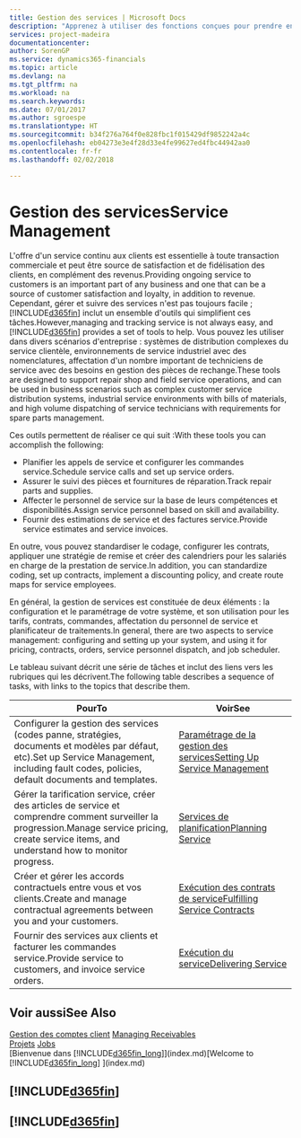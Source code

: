 ```yaml
---
title: Gestion des services | Microsoft Docs
description: "Apprenez à utiliser des fonctions conçues pour prendre en charge les opérations de l'atelier de réparation et du service clientèle."
services: project-madeira
documentationcenter: 
author: SorenGP
ms.service: dynamics365-financials
ms.topic: article
ms.devlang: na
ms.tgt_pltfrm: na
ms.workload: na
ms.search.keywords: 
ms.date: 07/01/2017
ms.author: sgroespe
ms.translationtype: HT
ms.sourcegitcommit: b34f276a764f0e828fbc1f015429df9852242a4c
ms.openlocfilehash: eb04273e3e4f28d33e4fe99627ed4fbc44942aa0
ms.contentlocale: fr-fr
ms.lasthandoff: 02/02/2018

---
```

# <a name="service-management"></a><span data-ttu-id="373b9-103">Gestion des services</span><span class="sxs-lookup"><span data-stu-id="373b9-103">Service Management</span></span>
<span data-ttu-id="373b9-104">L'offre d'un service continu aux clients est essentielle à toute transaction commerciale et peut être source de satisfaction et de fidélisation des clients, en complément des revenus.</span><span class="sxs-lookup"><span data-stu-id="373b9-104">Providing ongoing service to customers is an important part of any business and one that can be a source of customer satisfaction and loyalty, in addition to revenue.</span></span> <span data-ttu-id="373b9-105">Cependant, gérer et suivre des services n'est pas toujours facile ; [!INCLUDE[d365fin](includes/d365fin_md.md)] inclut un ensemble d'outils qui simplifient ces tâches.</span><span class="sxs-lookup"><span data-stu-id="373b9-105">However,managing and tracking service is not always easy, and [!INCLUDE[d365fin](includes/d365fin_md.md)] provides a set of tools to help.</span></span> <span data-ttu-id="373b9-106">Vous pouvez les utiliser dans divers scénarios d'entreprise : systèmes de distribution complexes du service clientèle, environnements de service industriel avec des nomenclatures, affectation d'un nombre important de techniciens de service avec des besoins en gestion des pièces de rechange.</span><span class="sxs-lookup"><span data-stu-id="373b9-106">These tools are designed to support repair shop and field service operations, and can be used in business scenarios such as complex customer service distribution systems, industrial service environments with bills of materials, and high volume dispatching of service technicians with requirements for spare parts management.</span></span>  

 <span data-ttu-id="373b9-107">Ces outils permettent de réaliser ce qui suit :</span><span class="sxs-lookup"><span data-stu-id="373b9-107">With these tools you can accomplish the following:</span></span>  

* <span data-ttu-id="373b9-108">Planifier les appels de service et configurer les commandes service.</span><span class="sxs-lookup"><span data-stu-id="373b9-108">Schedule service calls and set up service orders.</span></span>  
* <span data-ttu-id="373b9-109">Assurer le suivi des pièces et fournitures de réparation.</span><span class="sxs-lookup"><span data-stu-id="373b9-109">Track repair parts and supplies.</span></span>  
* <span data-ttu-id="373b9-110">Affecter le personnel de service sur la base de leurs compétences et disponibilités.</span><span class="sxs-lookup"><span data-stu-id="373b9-110">Assign service personnel based on skill and availability.</span></span>  
* <span data-ttu-id="373b9-111">Fournir des estimations de service et des factures service.</span><span class="sxs-lookup"><span data-stu-id="373b9-111">Provide service estimates and service invoices.</span></span>  

<span data-ttu-id="373b9-112">En outre, vous pouvez standardiser le codage, configurer les contrats, appliquer une stratégie de remise et créer des calendriers pour les salariés en charge de la prestation de service.</span><span class="sxs-lookup"><span data-stu-id="373b9-112">In addition, you can standardize coding, set up contracts, implement a discounting policy, and create route maps for service employees.</span></span>  

<span data-ttu-id="373b9-113">En général, la gestion de services est constituée de deux éléments : la configuration et le paramétrage de votre système, et son utilisation pour les tarifs, contrats, commandes, affectation du personnel de service et planificateur de traitements.</span><span class="sxs-lookup"><span data-stu-id="373b9-113">In general, there are two aspects to service management: configuring and setting up your system, and using it for pricing, contracts, orders, service personnel dispatch, and job scheduler.</span></span>  

<span data-ttu-id="373b9-114">Le tableau suivant décrit une série de tâches et inclut des liens vers les rubriques qui les décrivent.</span><span class="sxs-lookup"><span data-stu-id="373b9-114">The following table describes a sequence of tasks, with links to the topics that describe them.</span></span>   

|<span data-ttu-id="373b9-115">**Pour**</span><span class="sxs-lookup"><span data-stu-id="373b9-115">**To**</span></span>|<span data-ttu-id="373b9-116">**Voir**</span><span class="sxs-lookup"><span data-stu-id="373b9-116">**See**</span></span>|  
|------------|-------------|  
|<span data-ttu-id="373b9-117">Configurer la gestion des services (codes panne, stratégies, documents et modèles par défaut, etc).</span><span class="sxs-lookup"><span data-stu-id="373b9-117">Set up Service Management, including fault codes, policies, default documents and templates.</span></span>|[<span data-ttu-id="373b9-118">Paramétrage de la gestion des services</span><span class="sxs-lookup"><span data-stu-id="373b9-118">Setting Up Service Management</span></span>](service-setup-service.md)|  
|<span data-ttu-id="373b9-119">Gérer la tarification service, créer des articles de service et comprendre comment surveiller la progression.</span><span class="sxs-lookup"><span data-stu-id="373b9-119">Manage service pricing, create service items, and understand how to monitor progress.</span></span>|[<span data-ttu-id="373b9-120">Services de planification</span><span class="sxs-lookup"><span data-stu-id="373b9-120">Planning Service</span></span>](service-plan-service.md)|  
|<span data-ttu-id="373b9-121">Créer et gérer les accords contractuels entre vous et vos clients.</span><span class="sxs-lookup"><span data-stu-id="373b9-121">Create and manage contractual agreements between you and your customers.</span></span>|[<span data-ttu-id="373b9-122">Exécution des contrats de service</span><span class="sxs-lookup"><span data-stu-id="373b9-122">Fulfilling Service Contracts</span></span>](service-fulfill-service-contracts.md)|  
|<span data-ttu-id="373b9-123">Fournir des services aux clients et facturer les commandes service.</span><span class="sxs-lookup"><span data-stu-id="373b9-123">Provide service to customers, and invoice service orders.</span></span>|[<span data-ttu-id="373b9-124">Exécution du service</span><span class="sxs-lookup"><span data-stu-id="373b9-124">Delivering Service</span></span>](service-deliver-service.md)|  

## <a name="see-also"></a><span data-ttu-id="373b9-125">Voir aussi</span><span class="sxs-lookup"><span data-stu-id="373b9-125">See Also</span></span>  
<span data-ttu-id="373b9-126">[Gestion des comptes client](receivables-manage-receivables.md) </span><span class="sxs-lookup"><span data-stu-id="373b9-126">[Managing Receivables](receivables-manage-receivables.md) </span></span>  
<span data-ttu-id="373b9-127">[Projets](projects-how-create-jobs.md) </span><span class="sxs-lookup"><span data-stu-id="373b9-127">[Jobs](projects-how-create-jobs.md) </span></span>  
<span data-ttu-id="373b9-128">[Bienvenue dans [!INCLUDE[d365fin_long](includes/d365fin_long_md.md)]](index.md)</span><span class="sxs-lookup"><span data-stu-id="373b9-128">[Welcome to [!INCLUDE[d365fin_long](includes/d365fin_long_md.md)] ](index.md)</span></span>

## [!INCLUDE[d365fin](includes/free_trial_md.md)]  
## [!INCLUDE[d365fin](includes/training_link_md.md)]

